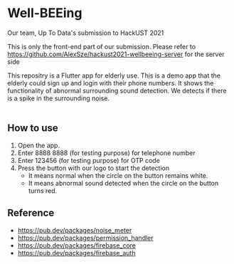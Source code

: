 # Well-BEEing

Our team, Up To Data's submission to HackUST 2021

This is only the front-end part of our submission. Please refer to https://github.com/AlexSze/hackust2021-wellbeeing-server for the server side

This repositry is a Flutter app for elderly use. This is a demo app that the elderly could sign up and login with their phone numbers. It shows the functionality of abnormal surrounding sound detection. We detects if there is a spike in the surrounding noise.
<br><br>
## How to use
1. Open the app.
1. Enter 8888 8888 (for testing purpose) for telephone number
1. Enter 123456 (for testing purpose) for OTP code
1. Press the button with our logo to start the detection
    - It means normal when the circle on the button remains white.
    - It means abnormal sound detected when the circle on the button turns red.

## Reference
- https://pub.dev/packages/noise_meter
- https://pub.dev/packages/permission_handler
- https://pub.dev/packages/firebase_core
- https://pub.dev/packages/firebase_auth